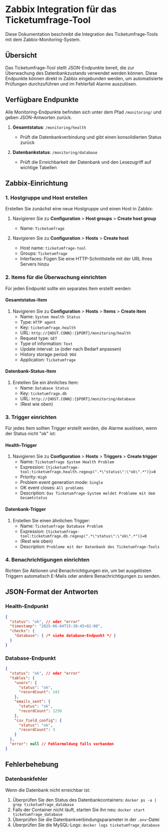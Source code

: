 # Zabbix Integration für das Ticketumfrage-Tool

Diese Dokumentation beschreibt die Integration des Ticketumfrage-Tools mit dem Zabbix-Monitoring-System.

## Übersicht

Das Ticketumfrage-Tool stellt JSON-Endpunkte bereit, die zur Überwachung des Datenbankzustands verwendet werden können. Diese Endpunkte können direkt in Zabbix eingebunden werden, um automatisierte Prüfungen durchzuführen und im Fehlerfall Alarme auszulösen.

## Verfügbare Endpunkte

Alle Monitoring-Endpunkte befinden sich unter dem Pfad `/monitoring/` und geben JSON-Antworten zurück.

1. **Gesamtstatus**: `/monitoring/health`
   - Prüft die Datenbankverbindung und gibt einen konsolidierten Status zurück
   
2. **Datenbankstatus**: `/monitoring/database`
   - Prüft die Erreichbarkeit der Datenbank und den Lesezugriff auf wichtige Tabellen

## Zabbix-Einrichtung

### 1. Hostgruppe und Host erstellen

Erstellen Sie zunächst eine neue Hostgruppe und einen Host in Zabbix:

1. Navigieren Sie zu **Configuration** > **Host groups** > **Create host group**
   - Name: `Ticketumfrage`

2. Navigieren Sie zu **Configuration** > **Hosts** > **Create host**
   - Host name: `ticketumfrage-tool`
   - Groups: `Ticketumfrage`
   - Interfaces: Fügen Sie eine HTTP-Schnittstelle mit der URL Ihres Servers hinzu

### 2. Items für die Überwachung einrichten

Für jeden Endpunkt sollte ein separates Item erstellt werden:

#### Gesamtstatus-Item

1. Navigieren Sie zu **Configuration** > **Hosts** > **Items** > **Create item**
   - Name: `System Health Status`
   - Type: `HTTP agent`
   - Key: `ticketumfrage.health`
   - URL: `http://{HOST.CONN}:{$PORT}/monitoring/health`
   - Request type: `GET`
   - Type of information: `Text`
   - Update interval: `1m` (oder nach Bedarf anpassen)
   - History storage period: `90d`
   - Application: `Ticketumfrage`

#### Datenbank-Status-Item

1. Erstellen Sie ein ähnliches Item:
   - Name: `Database Status`
   - Key: `ticketumfrage.db`
   - URL: `http://{HOST.CONN}:{$PORT}/monitoring/database`
   - (Rest wie oben)

### 3. Trigger einrichten

Für jedes Item sollten Trigger erstellt werden, die Alarme auslösen, wenn der Status nicht "ok" ist:

#### Health-Trigger

1. Navigieren Sie zu **Configuration** > **Hosts** > **Triggers** > **Create trigger**
   - Name: `Ticketumfrage System Health Problem`
   - Expression: `{ticketumfrage-tool:ticketumfrage.health.regexp(".*\"status\":\"ok\".*")}=0`
   - Priority: `High`
   - Problem event generation mode: `Single`
   - OK event closes: `All problems`
   - Description: `Das Ticketumfrage-System meldet Probleme mit dem Gesamtstatus`

#### Datenbank-Trigger

1. Erstellen Sie einen ähnlichen Trigger:
   - Name: `Ticketumfrage Database Problem`
   - Expression: `{ticketumfrage-tool:ticketumfrage.db.regexp(".*\"status\":\"ok\".*")}=0`
   - (Rest wie oben)
   - Description: `Probleme mit der Datenbank des Ticketumfrage-Tools`

### 4. Benachrichtigungen einrichten

Richten Sie Aktionen und Benachrichtigungen ein, um bei ausgelösten Triggern automatisch E-Mails oder andere Benachrichtigungen zu senden.

## JSON-Format der Antworten

### Health-Endpunkt

```json
{
  "status": "ok", // oder "error"
  "timestamp": "2025-06-04T15:30:45+02:00",
  "checks": {
    "database": { /* siehe database-Endpunkt */ }
  }
}
```

### Database-Endpunkt

```json
{
  "status": "ok", // oder "error"
  "tables": {
    "users": {
      "status": "ok",
      "recordCount": 142
    },
    "emails_sent": {
      "status": "ok",
      "recordCount": 1250
    },
    "csv_field_config": {
      "status": "ok",
      "recordCount": 3
    }
  },
  "error": null // Fehlermeldung falls vorhanden
}
```

## Fehlerbehebung

### Datenbankfehler

Wenn die Datenbank nicht erreichbar ist:
1. Überprüfen Sie den Status des Datenbankcontainers: `docker ps -a | grep ticketumfrage_database`
2. Falls der Container nicht läuft, starten Sie ihn neu: `docker start ticketumfrage_database`
3. Überprüfen Sie die Datenbankverbindungsparameter in der `.env`-Datei
4. Überprüfen Sie die MySQL-Logs: `docker logs ticketumfrage_database`
